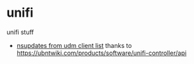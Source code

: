 # unifi
unifi stuff

- [nsupdates from udm client list](nsupdates/readme.md)
  thanks to https://ubntwiki.com/products/software/unifi-controller/api
